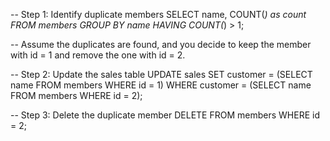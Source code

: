 -- Step 1: Identify duplicate members
SELECT name, COUNT(*) as count
FROM members
GROUP BY name
HAVING COUNT(*) > 1;

-- Assume the duplicates are found, and you decide to keep the member with id = 1 and remove the one with id = 2.

-- Step 2: Update the sales table
UPDATE sales
SET customer = (SELECT name FROM members WHERE id = 1)
WHERE customer = (SELECT name FROM members WHERE id = 2);

-- Step 3: Delete the duplicate member
DELETE FROM members
WHERE id = 2;
